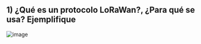 ## 1) ¿Qué es un protocolo LoRaWan?, ¿Para qué se usa? Ejemplifique

![image](https://github.com/ISPC-TST-ARQUITECTURA-Y-CONECTIVIDAD/ISPC-TST-ARQUITECTURA-Y-CONECTIVIDAD-grupo-5/assets/108839742/2ed10db9-4485-4384-aca7-2e10283b8692)

